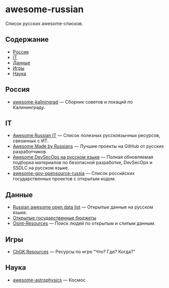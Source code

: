 # awesome-russian

Список русских awesome-списков.

## Содержание
- [Россия](#россия)
- [IT](#it)
- [Данные](#данные)
- [Игры](#игры)
- [Наука](#наука)


## Россия
- [awesome-kaliningrad](https://github.com/kidig/awesome-kaliningrad#readme) — Сборник советов и локаций по Калининграду.

## IT
- [Awesome Russian IT](https://github.com/unchase/awesome-russian-it#readme) — Список полезных русскоязычных ресурсов, связанных с ИТ.
- [Awesome Made by Russians](https://github.com/igoradamenko/awesome-made-by-russians#readme) — Лучшие проекты на GitHub от русских разработчиков.
- [Awesome DevSecOps на русском языке](https://github.com/Swordfish-Security/awesome-devsecops-russia#readme) — Полная обновляемая подборка материалов по безопасной разработке, DevSecOps и SSDLC на русском языке.
- [awesome-gov-opensource-russia](https://github.com/infoculture/awesome-gov-opensource-russia#readme) — Список российских государственных проектов с открытым кодом.

## Данные
- [Russian awesome open data list](https://github.com/infoculture/awesome-opendata-rus#readme) — Открытые данные на русском языке.
- [Открытые государственные бюджеты](https://github.com/infoculture/awesome-openbudget#readme)
- [Osint-Resources](https://github.com/OldBonhart/Osint-Resources#readme) — Поиск людей по открытым и слитым данным.

## Игры
- [ChGK Resources](https://github.com/gltronred/awesome-chgk#readme) — Ресурсы по игре "Что? Где? Когда?"

## Наука
- [awesome-astrophysics](https://github.com/MitPitt/awesome-astrophysics#readme) — Космос
